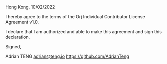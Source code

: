 
Hong Kong, 10/02/2022

I hereby agree to the terms of the Orj Individual Contributor License Agreement v1.0.

I declare that I am authorized and able to make this agreement and sign this declaration.

Signed,

Adrian TENG adrian@teng.io https://github.com/AdrianTeng
